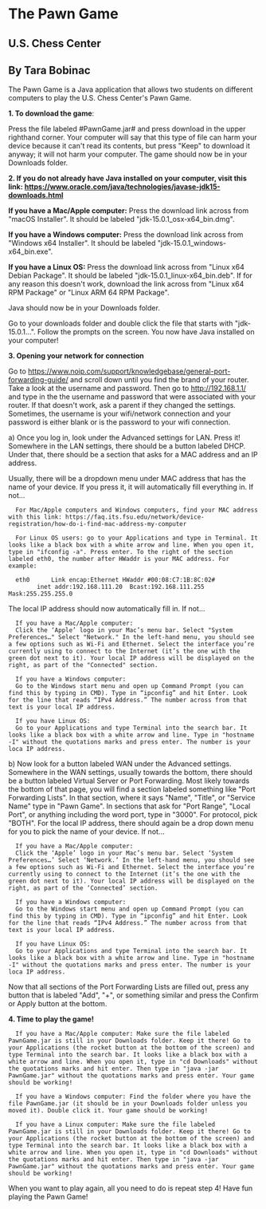 # The Pawn Game #
## U.S. Chess Center ##
## By Tara Bobinac ##

The Pawn Game is a Java application that allows two students on different computers to play the U.S. Chess Center's Pawn Game.


**1. To download the game**: 

Press the file labeled #PawnGame.jar# and press download in the upper righthand corner. Your computer will say that this type of file can harm your device because it can't read its contents, but press "Keep" to download it anyway; it will not harm your computer. The game should now be in your Downloads folder.



**2. If you do not already have Java installed on your computer, visit this link: https://www.oracle.com/java/technologies/javase-jdk15-downloads.html**
   
   **If you have a Mac/Apple computer:**
   Press the download link across from "macOS Installer". It should be labeled "jdk-15.0.1_osx-x64_bin.dmg".
   
   **If you have a Windows computer:** 
   Press the download link across from "Windows x64 Installer". It should be labeled "jdk-15.0.1_windows-x64_bin.exe".
   
   **If you have a Linux OS:**
   Press the download link across from "Linux x64 Debian Package". It should be labeled "jdk-15.0.1_linux-x64_bin.deb". If for any reason this doesn't work, download the link across from "Linux x64 RPM Package" or "Linux ARM 64 RPM Package".
   
   Java should now be in your Downloads folder.
   
   Go to your downloads folder and double click the file that starts with "jdk-15.0.1...". Follow the prompts on the screen. You now have Java installed on your computer!
   
   
   
   **3. Opening your network for connection**
   
   Go to https://www.noip.com/support/knowledgebase/general-port-forwarding-guide/ and scroll down until you find the brand of your router. Take a look at the username and password. Then go to http://192.168.1.1/ and type in the the username and password that were associated with your router. If that doesn't work, ask a parent if they changed the settings. Sometimes, the username is your wifi/network connection and your password is either blank or is the password to your wifi connection.
   
   a) Once you log in, look under the Advanced settings for LAN. Press it! Somewhere in the LAN settings, there should be a button labeled DHCP. Under that, there should be a section that asks for a MAC address and an IP address.
   
   Usually, there will be a dropdown menu under MAC address that has the name of your device. If you press it, it will automatically fill everything in. If not...
   
      For Mac/Apple computers and Windows computers, find your MAC address with this link: https://faq.its.fsu.edu/network/device-registration/how-do-i-find-mac-address-my-computer
   
      For Linux OS users: go to your Applications and type in Terminal. It looks like a black box with a white arrow and line. When you open it, type in "ifconfig -a". Press enter. To the right of the section labeled eth0, the number after HWaddr is your MAC address. For example:
   
      eth0      Link encap:Ethernet HWaddr #00:08:C7:1B:8C:02#
            inet addr:192.168.111.20  Bcast:192.168.111.255  Mask:255.255.255.0
          
   The local IP address should now automatically fill in. If not...
          
      If you have a Mac/Apple computer: 
      Click the ‘Apple’ logo in your Mac’s menu bar. Select "System Preferences…" Select "Network." In the left-hand menu, you should see a few options such as Wi-Fi and Ethernet. Select the interface you’re currently using to connect to the Internet (it’s the one with the green dot next to it). Your local IP address will be displayed on the right, as part of the "Connected" section.
   
      If you have a Windows computer:
      Go to the Windows start menu and open up Command Prompt (you can find this by typing in CMD). Type in “ipconfig” and hit Enter. Look for the line that reads “IPv4 Address.” The number across from that text is your local IP address.
   
      If you have Linux OS:
      Go to your Applications and type Terminal into the search bar. It looks like a black box with a white arrow and line. Type in "hostname -I" without the quotations marks and press enter. The number is your loca IP address.
         
   b) Now look for a button labeled WAN under the Advanced settings. Somewhere in the WAN settings, usually towards the bottom, there should be a button labeled Virtual Server or Port Forwarding. Most likely towards the bottom of that page, you will find a section labeled something like "Port Forwarding Lists". In that section, where it says "Name", "Title", or "Service Name" type in "Pawn Game". In sections that ask for "Port Range", "Local Port", or anything including the word port, type in "3000". For protocol, pick "BOTH". For the local IP address, there should again be a drop down menu for you to pick the name of your device. If not...
   
      If you have a Mac/Apple computer: 
      Click the ‘Apple’ logo in your Mac’s menu bar. Select ‘System Preferences…’ Select ‘Network.’ In the left-hand menu, you should see a few options such as Wi-Fi and Ethernet. Select the interface you’re currently using to connect to the Internet (it’s the one with the green dot next to it). Your local IP address will be displayed on the right, as part of the ‘Connected’ section.
   
      If you have a Windows computer:
      Go to the Windows start menu and open up Command Prompt (you can find this by typing in CMD). Type in “ipconfig” and hit Enter. Look for the line that reads “IPv4 Address.” The number across from that text is your local IP address.
   
      If you have Linux OS:
      Go to your Applications and type Terminal into the search bar. It looks like a black box with a white arrow and line. Type in "hostname -I" without the quotations marks and press enter. The number is your loca IP address.
   
   Now that all sections of the Port Forwarding Lists are filled out, press any button that is labeled "Add", "+", or something similar and press the Confirm or Apply button at the bottom.
   
   **4. Time to play the game!**
   
      If you have a Mac/Apple computer: Make sure the file labeled PawnGame.jar is still in your Downloads folder. Keep it there! Go to your Applications (the rocket button at the bottom of the screen) and type Terminal into the search bar. It looks like a black box with a white arrow and line. When you open it, type in "cd Downloads" without the quotations marks and hit enter. Then type in "java -jar PawnGame.jar" without the quotations marks and press enter. Your game should be working!
   
      If you have a Windows computer: Find the folder where you have the file PawnGame.jar (it should be in your Downloads folder unless you moved it). Double click it. Your game should be working!
   
      If you have a Linux computer: Make sure the file labeled PawnGame.jar is still in your Downloads folder. Keep it there! Go to your Applications (the rocket button at the bottom of the screen) and type Terminal into the search bar. It looks like a black box with a white arrow and line. When you open it, type in "cd Downloads" without the quotations marks and hit enter. Then type in "java -jar PawnGame.jar" without the quotations marks and press enter. Your game should be working!
   
   When you want to play again, all you need to do is repeat step 4! Have fun playing the Pawn Game!
